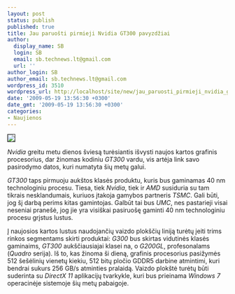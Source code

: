 ```yaml
---
layout: post
status: publish
published: true
title: Jau paruošti pirmieji Nvidia GT300 pavyzdžiai
author:
  display_name: SB
  login: SB
  email: sb.technews.lt@gmail.com
  url: ''
author_login: SB
author_email: sb.technews.lt@gmail.com
wordpress_id: 3510
wordpress_url: http://localhost/site/new/jau_paruosti_pirmieji_nvidia_gt300_pavyzdziai/
date: '2009-05-19 13:56:30 +0300'
date_gmt: '2009-05-19 13:56:30 +0300'
categories:
- Naujienos
---
```

<div class="imgright"><img src="http://tbn2.google.com/images?q=tbn:QWWuuCd2L6HmCM:http://img.technospot.net/nvidia.jpg" border="1" /></div>
<p><i>Nvidia</i> greitu metu dienos šviesą turėsiantis išvysti naujos kartos grafinis procesorius, dar žinomas kodiniu <i>GT300</i> vardu, vis artėja link savo pasirodymo datos, kuri numatyta šių metų galui.</p>
<p><i>GT300</i> taps pirmuoju aukštos klasės produktu, kuris bus gaminamas 40 nm technologiniu procesu. Tiesa, tiek <i>Nvidia</i>, tiek ir <i>AMD</i> susiduria su tam tikrais nesklandumais, kuriuos įtakoja gamybos partneris <i>TSMC</i>. Gali būti, jog šį darbą perims kitas gamintojas. Galbūt tai bus <i>UMC</i>, nes pastarieji visai neseniai pranešė, jog jie yra visiškai pasiruošę gaminti 40 nm technologiniu procesu grįstus lustus.</p>
<p>Į naujosios kartos lustus naudojančių vaizdo plokščių liniją turėtų įeiti trims rinkos segmentams skirti produktai: <i>G300</i> bus skirtas vidutinės klasės gaminaims, <i>GT300</i> aukščiausiajai klasei na, o <i>G200GL</i>, profesonalams (<i>Quadro</i> serija). Iš to, kas žinoma ši dieną, grafinis procesorius pasižymės 512 šešėlinių vienetų kiekiu, 512 bitų pločio GDDR5 darbine atmintimi, kuri bendrai sukurs 256 GB/s atminties pralaidą. Vaizdo plokštė turėtų būti suderinta su <i>DirectX 11</i> aplikacijų tvarkykle, kuri bus prieinama <i>Windows 7</i> operacinėje sistemoje šių metų pabaigoje.</p>
